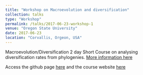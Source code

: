 ```yaml
---
title: "Workshop on Macroevolution and diversification"
collection: talks
type: "Workshop"
permalink: /talks/2017-06-23-workshop-1
venue: "Oregon State University"
date: 2017-06-23
location: "Corvallis, Orgeon, USA"
---
```

Macroevolution/Diversification 2 day Short Course on analysing diversification rates from phylogenies. 
[More information here](http://bamm-project.org/announcements.html#june-22-23-macroevolution-diversification-short-course)


Access the github page [here](https://github.com/macroevolution/workshop-OSU) and the course website [here](https://macroevolution.github.io/workshop-OSU/)
